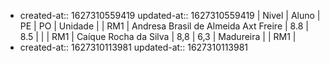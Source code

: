-
  created-at:: 1627310559419
  updated-at:: 1627310559419
  | Nivel | Aluno | PE | PO | Unidade |
  | RM1 | Andresa Brasil de Almeida Axt Freire | 8.8 | 8.5 | |
  | RM1 | Caíque Rocha da Silva | 8,8 | 6,3 | Madureira |
  | RM1 |
-
  created-at:: 1627310113981
  updated-at:: 1627310113981